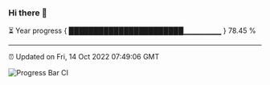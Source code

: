 ### Hi there 👋

⏳ Year progress { ███████████████████████▁▁▁▁▁▁▁ } 78.45 %

---

⏰ Updated on Fri, 14 Oct 2022 07:49:06 GMT

![Progress Bar CI](https://github.com/liununu/liununu/workflows/Progress%20Bar%20CI/badge.svg)
